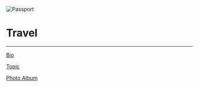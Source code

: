 ![Passport](https://jaal32.github.io/IMG_3630.jpg)

# Travel

---------------------------------

[Bio](https://jaal32.github.io/biography)


[Topic](https://jaal32.github.io/topic)


[Photo Album](https://www.youtube.com/watch?v=oHg5SJYRHA0)

